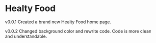 # Healty Food
 
v0.0.1
   Created a brand new Healty Food home page.

v0.0.2
   Changed background color and rewrite code. Code is more clean and understandable.
